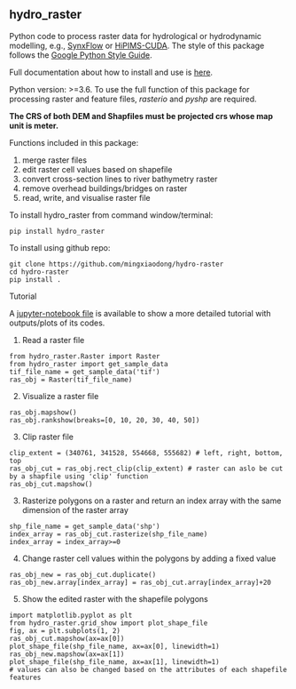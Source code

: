 hydro_raster
--------
Python code to process raster data for hydrological or hydrodynamic modelling, 
e.g., [SynxFlow](https://github.com/SynxFlow/SynxFlow) or [HiPIMS-CUDA](https://github.com/HEMLab/hipims). The style of this package follows the [Google Python Style Guide](http://google.github.io/styleguide/pyguide.html).

Full documentation about how to install and use is [here](https://hydro-raster.readthedocs.io/en/latest/index.html).

Python version: >=3.6. To use the full function of this package for processing 
raster and feature files, *rasterio* and *pyshp* are required.

**The CRS of both DEM and Shapfiles must be projected crs whose map unit is meter.**

Functions included in this package:

1. merge raster files
2. edit raster cell values based on shapefile
3. convert cross-section lines to river bathymetry raster
4. remove overhead buildings/bridges on raster 
5. read, write, and visualise raster file

To install hydro_raster from command window/terminal:
```
pip install hydro_raster
```
To install using github repo:
```
git clone https://github.com/mingxiaodong/hydro-raster
cd hydro-raster
pip install .
```

Tutorial

A [jupyter-notebook file](https://github.com/mingxiaodong/hydro-raster/blob/main/demo/tutorial_edit_DEM.ipynb) is available to show a more detailed tutorial with outputs/plots of its codes.

1. Read a raster file
```
from hydro_raster.Raster import Raster
from hydro_raster import get_sample_data
tif_file_name = get_sample_data('tif')
ras_obj = Raster(tif_file_name)
```
2. Visualize a raster file
```
ras_obj.mapshow()
ras_obj.rankshow(breaks=[0, 10, 20, 30, 40, 50])
```
3. Clip raster file
```
clip_extent = (340761, 341528, 554668, 555682) # left, right, bottom, top
ras_obj_cut = ras_obj.rect_clip(clip_extent) # raster can aslo be cut by a shapfile using 'clip' function
ras_obj_cut.mapshow()
```
3. Rasterize polygons on a raster and return an index array with the same dimension of the raster array
```
shp_file_name = get_sample_data('shp')
index_array = ras_obj_cut.rasterize(shp_file_name)
index_array = index_array>=0
```
4. Change raster cell values within the polygons by adding a fixed value
```
ras_obj_new = ras_obj_cut.duplicate()
ras_obj_new.array[index_array] = ras_obj_cut.array[index_array]+20
```
5. Show the edited raster with the shapefile polygons
```
import matplotlib.pyplot as plt
from hydro_raster.grid_show import plot_shape_file
fig, ax = plt.subplots(1, 2)
ras_obj_cut.mapshow(ax=ax[0])
plot_shape_file(shp_file_name, ax=ax[0], linewidth=1)
ras_obj_new.mapshow(ax=ax[1])
plot_shape_file(shp_file_name, ax=ax[1], linewidth=1)
# values can also be changed based on the attributes of each shapefile features
```
